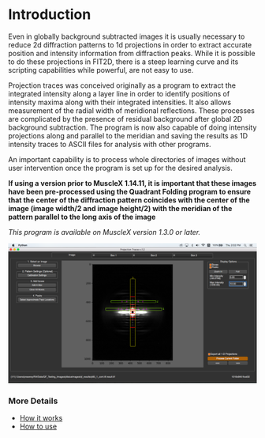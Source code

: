 # Introduction

Even in globally background subtracted images it is usually necessary to reduce 2d diffraction patterns to 1d projections in order to extract accurate position and intensity information from diffraction peaks. While it is possible to do these projections in FIT2D, there is a steep learning curve and its scripting capabilities while powerful, are  not easy to use.

Projection traces was conceived originally as a program to extract the integrated intensity along a layer line in order to identify positions of intensity maxima along with their integrated intensities. It also allows measurement of the radial width of meridional reflections. These processes are complicated by the presence of residual background after global 2D background subtraction. The program is now also capable of doing intensity projections along and parallel to the meridian and saving the results as 1D intensity traces to ASCII files for analysis with other programs.

An important capability is to process whole directories of images without user intervention once the program is set up for the desired analysis.

**If using a version prior to MuscleX 1.14.11, it is important that these images have been pre-processed using the Quadrant Folding program to ensure that the center of the diffraction pattern coincides with the center of the image (image width/2 and image height/2) with the meridian of the pattern parallel to the long axis of the image** 

*This program is available on MuscleX version 1.3.0 or later.*

![-](../../images/PT/boxes_peaks.png)

### More Details
* [How it works](Projection-Traces--How-it-works.html)
* [How to use](Projection-Traces--How-to-use.html)
